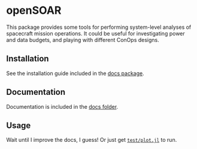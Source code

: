 # openSOAR
This package provides some tools for performing system-level analyses of spacecraft mission operations. It could be useful for investigating power and data budgets, and playing with different ConOps designs. 

## Installation
See the installation guide included in the [docs package](docs/src/install.md).

## Documentation
Documentation is included in the [docs folder](docs/). 

## Usage
Wait until I improve the docs, I guess! Or just get [`test/plot.jl`](test/plot.jl) to run.